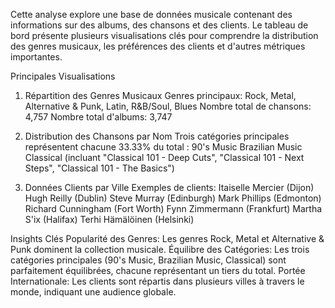 Cette analyse explore une base de données musicale contenant des informations sur des albums, des chansons et des clients. 
Le tableau de bord présente plusieurs visualisations clés pour comprendre la distribution des genres musicaux, les préférences des clients et d'autres métriques importantes.


Principales Visualisations
1. Répartition des Genres Musicaux
   Genres principaux: Rock, Metal, Alternative & Punk, Latin, R&B/Soul, Blues
   Nombre total de chansons: 4,757
   Nombre total d'albums: 3,747

2. Distribution des Chansons par Nom
   Trois catégories principales représentent chacune 33.33% du total :
   90's Music
   Brazilian Music
   Classical (incluant "Classical 101 - Deep Cuts", "Classical 101 - Next Steps", "Classical 101 - The Basics")

3. Données Clients par Ville
   Exemples de clients:
   Itaiselle Mercier (Dijon)
   Hugh Reilly (Dublin)
   Steve Murray (Edinburgh)
   Mark Phillips (Edmonton)
   Richard Cunningham (Fort Worth)
   Fynn Zimmermann (Frankfurt)
   Martha S'ix (Halifax)
   Terhi Hämälöinen (Helsinki)
   

Insights Clés
Popularité des Genres: Les genres Rock, Metal et Alternative & Punk dominent la collection musicale.
Équilibre des Catégories: Les trois catégories principales (90's Music, Brazilian Music, Classical) sont parfaitement équilibrées, chacune représentant un tiers du total.
Portée Internationale: Les clients sont répartis dans plusieurs villes à travers le monde, indiquant une audience globale.
